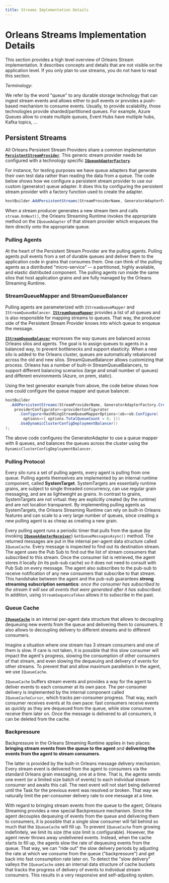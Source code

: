 ```yaml
---
title: Streams Implementation Details
---
```


# Orleans Streams Implementation Details

This section provides a high level overview of Orleans Stream implementation.
It describes concepts and details that are not visible on the application level.
If you only plan to use streams, you do not have to read this section.

*Terminology*:

We refer by the word "queue" to any durable storage technology that can ingest stream events and allows either to pull events or provides a push-based mechanism to consume events.
Usually, to provide scalability, those technologies provide sharded/partitioned queues.
For example, Azure Queues allow to create multiple queues, Event Hubs have multiple hubs, Kafka topics, ...


## Persistent Streams<a name="Persistent-Streams"></a>

All Orleans Persistent Stream Providers share a common implementation [**`PersistentStreamProvider`**](https://github.com/dotnet/orleans/blob/main/src/Orleans.Streaming/PersistentStreams/PersistentStreamProvider.cs).
This generic stream provider needs be configured with a technology specific [**`IQueueAdapterFactory`**](https://github.com/dotnet/orleans/blob/main/src/Orleans.Streaming/QueueAdapters/IQueueAdapterFactory.cs).

For instance, for testing purposes we have queue adapters that generate their own test data rather than reading the data from a queue.
The code below shows how we configure a persistent stream provider to use our custom (generator) queue adapter.
It does this by configuring the persistent stream provider with a factory function used to create the adapter.

``` csharp
hostBuilder.AddPersistentStreams(StreamProviderName, GeneratorAdapterFactory.Create);
```

When a stream producer generates a new stream item and calls `stream.OnNext()`, the Orleans Streaming Runtime invokes the appropriate method on the `IQueueAdapter` of that stream provider which enqueues the item directly onto the appropriate queue.

### Pulling Agents<a name="Pulling-Agents"></a>

At the heart of the Persistent Stream Provider are the pulling agents.
Pulling agents pull events from a set of durable queues and deliver them to the application code in grains that consumes them.
One can think of the pulling agents as a distributed "micro-service" -- a partitioned, highly available, and elastic distributed component.
The pulling agents run inside the same silos that host application grains and are fully managed by the Orleans Streaming Runtime.

### StreamQueueMapper and StreamQueueBalancer<a name="StreamQueueMapper-and-StreamQueueBalancer"></a>

Pulling agents are parameterized with `IStreamQueueMapper` and `IStreamQueueBalancer`.
[**`IStreamQueueMapper`**](https://github.com/dotnet/orleans/blob/main/src/Orleans.Streaming/QueueAdapters/IStreamQueueMapper.cs)
provides a list of all queues and is also responsible for mapping streams to queues.
That way, the producer side of the Persistent Stream Provider knows into which queue to enqueue the message.

[**`IStreamQueueBalancer`**](https://github.com/dotnet/orleans/blob/main/src/Orleans.Streaming/PersistentStreams/IStreamQueueBalancer.cs)
expresses the way queues are balanced across Orleans silos and agents.
The goal is to assign queues to agents in a balanced way, to prevent bottlenecks and support elasticity.
When a new silo is added to the Orleans cluster, queues are automatically rebalanced across the old and new silos.
StreamQueueBalancer allows customizing that process. Orleans has a number of built-in StreamQueueBalancers, to support different balancing scenarios (large and small number of queues) and different environments (Azure, on prem, static).

Using the test generator example from above, the code below shows how one could configure the queue mapper and queue balancer.

``` csharp
hostBuilder
  .AddPersistentStreams(StreamProviderName, GeneratorAdapterFactory.Create,
    providerConfigurator=>providerConfigurator
      .Configure<HashRingStreamQueueMapperOptions>(ob=>ob.Configure(
        options=>{ options.TotalQueueCount = 8; }))
      .UseDynamicClusterConfigDeploymentBalancer()
);
```

The above code configures the GeneratorAdapter to use a queue mapper with 8 queues, and balances the queues across the cluster using the `DynamicClusterConfigDeploymentBalancer`.

### Pulling Protocol<a name="Pulling-Protocol"></a>

Every silo runs a set of pulling agents, every agent is pulling from one queue. Pulling agents themselves are implemented by an internal runtime component, called **SystemTarget**.
SystemTargets are essentially runtime grains, are subject to single threaded concurrency, can use regular grain messaging, and are as lightweight as grains.
In contrast to grains, SystemTargets are not virtual: they are explicitly created (by the runtime) and are not location transparent.
By implementing pulling agents as SystemTargets, the Orleans Streaming Runtime can rely on built-in Orleans features and can scale to a very large number of queues, since creating a new pulling agent is as cheap as creating a new grain.

Every pulling agent runs a periodic timer that pulls from the queue (by invoking [**`IQueueAdapterReceiver`**](https://github.com/dotnet/orleans/blob/main/src/Orleans.Streaming/QueueAdapters/IQueueAdapterReceiver.cs)) `GetQueueMessagesAsync()` method. The returned messages are put in the internal per-agent data structure called `IQueueCache`.
Every message is inspected to find out its destination stream.
The agent uses the Pub Sub to find out the list of stream consumers that subscribed to this stream. Once the consumer list is retrieved, the agent stores it locally (in its pub-sub cache) so it does not need to consult with Pub Sub on every message.
The agent also subscribes to the pub-sub to receive notification of any new consumers that subscribe to that stream.
This handshake between the agent and the pub-sub guarantees **strong streaming subscription semantics**: *once the consumer has subscribed to the stream it will see all events that were generated after it has subscribed*. In addition, using `StreamSequenceToken` allows it to subscribe in the past.

### Queue Cache<a name="Queue-Cache"></a>

[**`IQueueCache`**](https://github.com/dotnet/orleans/blob/main/src/Orleans.Streaming/QueueAdapters/IQueueCache.cs) is an internal per-agent data structure that allows to decoupling dequeuing new events from the queue and delivering them to consumers.
It also allows to decoupling delivery to different streams and to different consumers.

Imagine a situation where one stream has 3 stream consumers and one of them is slow.
If care is not taken, it is possible that this slow consumer will impact the agent's progress, slowing the consumption of other consumers of that stream, and even slowing the dequeuing and delivery of events for other streams.
To prevent that and allow maximum parallelism in the agent, we use `IQueueCache`.

`IQueueCache` buffers stream events and provides a way for the agent to deliver events to each consumer at its own pace.
The per-consumer delivery is implemented by the internal component called `IQueueCacheCursor`, which tracks per-consumer progress.
That way, each consumer receives events at its own pace: fast consumers receive events as quickly as they are dequeued from the queue, while slow consumers receive them later on.
Once the message is delivered to all consumers, it can be deleted from the cache.

### Backpressure<a name="Backpressure"></a>

Backpressure in the Orleans Streaming Runtime applies in two places: **bringing stream events from the queue to the agent** and **delivering the events from the agent to stream consumers**.

The latter is provided by the built-in Orleans message delivery mechanism. Every stream event is delivered from the agent to consumers via the standard Orleans grain messaging, one at a time.
That is, the agents sends one event (or a limited size batch of events) to each individual stream consumer and awaits this call.
The next event will not start being delivered until the Task for the previous event was resolved or broken. That way we naturally limit the per-consumer delivery rate to one message at a time.

With regard to bringing stream events from the queue to the agent, Orleans Streaming provides a new special Backpressure mechanism.
Since the agent decouples dequeuing of events from the queue and delivering them to consumers, it is possible that a single slow consumer will fall behind so much that the `IQueueCache` will fill up. 
To prevent `IQueueCache` from growing indefinitely, we limit its size (the size limit is configurable). However, the agent never throws away undelivered events.
Instead, when the cache starts to fill up, the agents slow the rate of dequeuing events from the queue. That way, we can "ride out" the slow delivery periods by adjusting the rate at which we consume from the queue ("backpressure") and get back into fast consumption rate later on. To detect the "slow delivery" valleys the `IQueueCache` uses an internal data structure of cache buckets that tracks the progress of delivery of events to individual stream consumers. This results in a very responsive and self-adjusting system.
